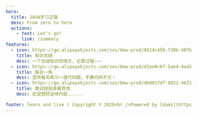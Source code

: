```yaml
---
hero:
  title: JAVA学习之路
  desc: From zero to hero
  actions:
    - text: Let's go!
      link: /summary
features:
  - icon: https://gw.alipayobjects.com/zos/bmw-prod/881dc458-f20b-407b-947a-95104b5ec82b/k79dm8ih_w144_h144.png
    title: 知识总结
    desc: 一个总结知识的地方，记录过程~~~
  - icon: https://gw.alipayobjects.com/zos/bmw-prod/d1ee0c6f-5aed-4a45-a507-339a4bfe076c/k7bjsocq_w144_h144.png
    title: 每日一练
    desc: 坚持每天练习一道代码题，手撕代码不方！
  - icon: https://gw.alipayobjects.com/zos/bmw-prod/d60657df-0822-4631-9d7c-e7a869c2f21c/k79dmz3q_w126_h126.png
    title: 面试经验或者其他
    desc: 还没想好这块内容......

footer: learn and live | Copyright © 2020<br />Powered by [dumi](https://d.umijs.org)
---
```

